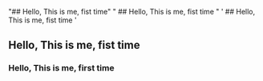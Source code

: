 "## Hello, This is me, fist time" 
" ## Hello, This is me, fist time " 
' ## Hello, This is me, fist time ' 
## Hello, This is me, fist time  
### Hello, This is me, first time  
